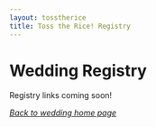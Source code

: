 ```yaml
---
layout: tosstherice
title: Toss the Rice! Registry
---
```


# Wedding Registry

Registry links coming soon!

*[Back to wedding home page](/tosstherice)*
